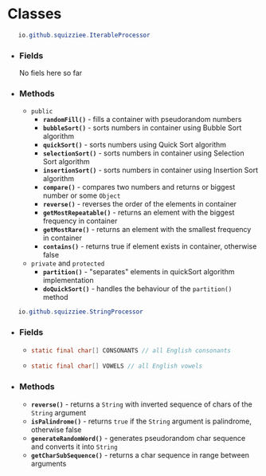 # Classes
```java
   io.github.squizziee.IterableProcessor
   ```
  * ### Fields
    No fiels here so far
  * ### Methods
    * `public`
       * **`randomFill()`** - fills a container with pseudorandom numbers
       * **`bubbleSort()`** - sorts numbers in container using Bubble Sort algorithm
       * **`quickSort()`** - sorts numbers using Quick Sort algorithm
       * **`selectionSort()`** - sorts numbers in container using Selection Sort algorithm
       * **`insertionSort()`** - sorts numbers in container using Insertion Sort algorithm 
       * **`compare()`** - compares two numbers and returns or biggest number or some `Object`
       * **`reverse()`** - reverses the order of the elements in container
       * **`getMostRepeatable()`** - returns an element with the biggest frequency in container
       * **`getMostRare()`** - returns an element with the smallest frequency in container
       * **`contains()`** - returns true if element exists in container, otherwise false
    * `private` and `protected`
       * **`partition()`** - "separates" elements in quickSort algorithm implementation
       * **`doQuickSort()`** - handles the behaviour of the `partition()` method
    
```java
   io.github.squizziee.StringProcessor
   ```
  * ### Fields
     * ```java
       static final char[] CONSONANTS // all English consonants
       ```
     * ```java
       static final char[] VOWELS // all English vowels
       ```
  * ### Methods
    * **`reverse()`** - returns a `String` with inverted sequence of chars of the `String` argument
    * **`isPalindrome()`** - returns `true` if the `String` argument is palindrome, otherwise false
    * **`generateRandomWord()`** - generates pseudorandom char sequence and converts it into `String`
    * **`getCharSubSequence()`** - returns a char sequence in range between arguments

